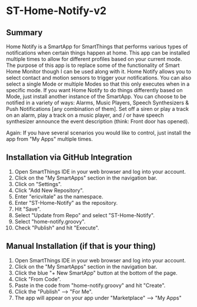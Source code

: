 # ST-Home-Notify-v2

## Summary
Home Notify is a SmartApp for SmartThings that performs various types of notifications when certain things happen at home. This app can be installed multiple times to allow for different profiles based on your current mode. The purpose of this app is to replace some of the functionality of Smart Home Monitor though I can be used along with it. Home Notify allows you to select contact and motion sensors to trigger your notifications. You can also select a single Mode or multiple Modes so that this only executes when in a specific mode. If you want Home Notify to do things differently based on Mode, just install another instance of the SmartApp. You can choose to be notified in a variety of ways: Alarms, Music Players, Speech Synthesizers & Push Notifications [any combination of them]. Set off a siren or play a track on an alarm, play a track on a music player, and / or have speech synthesizer announce the event description (think: Front door has opened).

Again: If you have several scenarios you would like to control, just install the app from "My Apps" multiple times.

## Installation via GitHub Integration
1. Open SmartThings IDE in your web browser and log into your account.
2. Click on the "My SmartApps" section in the navigation bar.
3. Click on "Settings".
4. Click "Add New Repository".
5. Enter "ericvitale" as the namespace.
6. Enter "ST-Home-Notify" as the repository.
7. Hit "Save".
8. Select "Update from Repo" and select "ST-Home-Notify".
9. Select "home-notify.groovy".
10. Check "Publish" and hit "Execute".

## Manual Installation (if that is your thing)
1. Open SmartThings IDE in your web browser and log into your account.
2. Click on the "My SmartApps" section in the navigation bar.
3. Click the blue "+ New SmartApp" button at the bottom of the page.
4. Click "From Code".
5. Paste in the code from "home-notify.groovy" and hit "Create". 
6. Click the "Publish" --> "For Me".
7. The app will appear on your app under "Marketplace" --> "My Apps"
